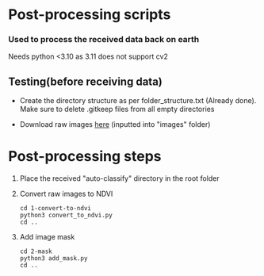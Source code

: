 # Post-processing scripts
### Used to process the received data back on earth

Needs python <3.10 as 3.11 does not support cv2

## Testing(before receiving data)

- Create the directory structure as per folder_structure.txt
(Already done). Make sure to delete .gitkeep files from all empty directories

- Download raw images [here](https://s3.eu-west-2.amazonaws.com/learning-resources-production/projects/astropi-ndvi/2cc9d1033d9c4f05388632e7912a4bb5531b3d94/en/resources/astropi-ndvi-en-resources.zip) (inputted into "images" folder)

# Post-processing steps

1. Place the received "auto-classify" directory in the root folder

2. Convert raw images to NDVI

    ```
    cd 1-convert-to-ndvi
    python3 convert_to_ndvi.py
    cd ..
    ```

3. Add image mask
    ```
    cd 2-mask
    python3 add_mask.py
    cd ..
    ```
